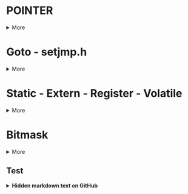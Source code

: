 # POINTER
<details><summary>More</summary>
<p>

## Definition
A pointer is a variable to store the address of the other variable.It is easier to handle the memory by using pointer.

## Pointer size
**The pointer size depend on the architecture of microcontroller.**

**Example:**
32-bit MCU -> Pointer size = 4 bytes

```cpp
#include <stdio.h>
#include <stdbool.h>

int main(int argc, char const *argv[]){
    printf("%d bytes\n", sizeof(int *));
    printf("%d bytes\n", sizeof(char *));
    printf("%d bytes\n", sizeof(float *));
    printf("%d bytes\n", sizeof(double *));
    printf("%d bytes\n", sizeof(long *));
    printf("%d bytes\n", sizeof(short *));
    printf("%d bytes\n", sizeof(long long *));
    printf("%d bytes\n", sizeof(bool *));
    return 0;
}
```
```cpp
4 bytes
4 bytes
4 bytes
4 bytes
4 bytes
4 bytes
4 bytes
4 bytes
```



## Pointer classification
### 1.Void pointer
**Void pointer** is used to point to the address of variable under any data-type (ex: int, char, double, etc).
If we want to use the **Void pointer** , we need to assign its datatype the same as the variable pointed.

Syntax: ``` void *ptr_void; ```

**Example:**
```cpp
#include <stdio.h>

void sum(int a, int b){
    printf("%d + %d = %d\n", a, b, a+b);
}

int main(int argc, char const *argv[]){
    void *ptr_void;
    ptr_void = (void*)sum;
    ((void (*)(int,int))ptr_void)(9,3);

    int var_int = 10;
    ptr_void = &var_int;
    printf("Dia chi: %p, int: %d\n", ptr_void, *(int*)ptr_void);

    double var_double = 3.14;
    ptr_void = &var_double;
    printf("Dia chi: %p, double: %.3f\n", ptr_void, *(double*)ptr_void);

    char var_char = 'B';
    ptr_void = &var_char;
    printf("Dia chi: %p, char: %c\n", ptr_void, *(char*)ptr_void);

    return 0;
}
```
```cpp
9 + 3 = 12
Dia chi: 00000000005FFE94, int: 10
Dia chi: 00000000005FFE88, double: 3.140
Dia chi: 00000000005FFE87, char: B
```
### 2.Function pointer
**Function pointer** is to store the address of function


A function pointer is a variable that contains the address of a function. Since it is a pointer variable though with some restricted properties, you can use it pretty much like you would any other pointer variable in data structures. We need to declare the return value and argument datatype of this pointer.

NOTE: We can not allocate memory for the **Function pointer**.


**Syntax:** 
```cpp
<return_type> (* func_pointer)(input_1_data type, input_2_data type,....);

int (*ptr)(int,double);
void (*array[])(int,int);

```

**Example**
```cpp
#include <stdio.h>

void tong(int a, int b){
    printf("%d + %d = %d\n", a, b, a+b);
}

void hieu(int a, int b){
    printf("%d - %d = %d\n", a, b, a-b);
}

void tich(int a, int b){
    printf("%d x %d = %d\n", a, b, a*b);
}

void thuong(int a, int b){
    printf("%d/%d = %0.3f\n", a, b, a/(double)b);
}

int main(int argc, char const *argv[]){
    // khai báo con trỏ ptr có kiểu trả về là void
    // tham số truyền vào là 2 tham số kiểu integer
    void (*pheptoan[])(int,int) = {&tong, &hieu, &tich, &thuong};
    pheptoan[0](7,10);
    pheptoan[1](7,10);
    pheptoan[2](7,7);
    pheptoan[3](6,5);
    return 0;
}
```

### 3.Pointer to constant


**Pointer to Constant** means that the pointer point to a varible, however, it can not change value of variable


Syntax:
```cpp
<data_type> const *ptr_const;
const <data_type> *ptr_const;
```



### 4.Constant pointer
**Constant pointer** is the pointer which only point to **a fix address**. That mean, we can not point to other address.

Syntax:
```cpp
int *const const_ptr = &value;
```



### 5.NULL pointer 
In case we declare a pointer and do not assign to any variable. We need to assign it to **NULL*.
```cpp
int *ptr_null = NULL;
//  ptr_null = 0x00: initalize address value
// *ptr_null = 0   : initalize value
```
### 6.Pointer to pointer
The first pointer is used to store the address of the variable. And the second pointer is used to store the address of the first pointer. That is why they are also known as double-pointers. We can use a pointer to a pointer to change the values of normal pointers or create a variable-sized 2-D array. A double pointer occupies the same amount of space in the memory stack as a normal pointer.

## Example of Pointer 
```cpp
#include <stdio.h>
#include <string.h>

typedef struct{
    char  ten[50];
    float diemTrungBinh;
    int   id;
}SinhVien_t;

int stringCompare(const char *str1,const char *str2){ // Why const???, if not const???
    while (*str1 && (*str1 == *str2)){    // so sánh từng ký tự của mỗi chuỗi
        str1++;  // tăng địa chỉ để truy cập vào ký tự tiếp theo khi 2 ký tự giống nhau
        str2++;
    }
    return *(const unsigned char*)str1 - *(const unsigned char*)str2; // lấy mã Ascii để so sánh   // Why unsigned char???
}

// Hàm so sánh theo tên
int compareByName(const void *a,const void *b){	// why void pointer???
    SinhVien_t *sv1 = (SinhVien_t *)a;
    SinhVien_t *sv2 = (SinhVien_t *)b;
    return stringCompare(sv1->ten, sv2->ten);
}

// Hàm so sánh theo điểm trung bình
int compareByDiemTrungBinh(const void *a, const void *b) {
   SinhVien_t *sv1 = (SinhVien_t *)a;
   SinhVien_t *sv2 = (SinhVien_t *)b;
   if (sv1->diemTrungBinh > sv2->diemTrungBinh)
   {
       return 1;
   }
  
   return 0;
}

// Hàm so sánh theo ID
int compareByID(const void *a, const void *b) {
   SinhVien_t *sv1 = (SinhVien_t *)a;
   SinhVien_t *sv2 = (SinhVien_t *)b;
   return sv1->id - sv2->id;
}

// Hàm hoán vị
void swapSV(SinhVien_t *a, SinhVien_t *b){
    SinhVien_t temp;
    temp = *a;
    *a = *b;
    *b = temp;
}

// Hàm sắp xếp sinh viên dựa theo tiêu chí (tên hoặc điểm hoặc ID)
void sort(SinhVien_t array[], size_t size, int (*compareFunc)(const void *, const void *)){
    int i,j;
    for (i=0; i<size-1; i++){
        for (j=i+1; j<size; j++){
            if (compareFunc(array+i,array+j) > 0){
                swapSV(array+i,array+j);
            }
        }
    }
}



void display(SinhVien_t *array, size_t size){
    for (size_t i = 0; i < size; i++){
        printf("ID: %d,  Ten: %s,   Diem tb: %.2f\n", array[i].id, array[i].ten, array[i].diemTrungBinh);
    }
    printf("\n");
}

int main(int argc, char const *argv[]){
    SinhVien_t danhsanhSV[] = {
        {
            .ten = "Hoang",
            .diemTrungBinh = 7.5,
            .id = 100
        },
        {
            .ten = "Tuan",
            .diemTrungBinh = 6.5,
            .id = 101
        },
        {
            .ten = "Vy",
            .diemTrungBinh = 5.5,
            .id = 102
        }
    };
    size_t size = sizeof(danhsanhSV) / sizeof(danhsanhSV[0]);
    
    // Sắp xếp theo tên
    sort(danhsanhSV, size, compareByName);
    display(danhsanhSV, size);

    // Sắp xếp theo điểm trung bình
    sort(danhsanhSV, size, compareByDiemTrungBinh);
    display(danhsanhSV, size);

    // Sắp xếp theo ID
    sort(danhsanhSV, size, compareByID);
    display(danhsanhSV, size);

    return 0;
}
```
```cpp
ID: 100,  Ten: Hoang,   Diem tb: 7.50
ID: 101,  Ten: Tuan,   Diem tb: 6.50
ID: 102,  Ten: Vy,   Diem tb: 5.50

ID: 102,  Ten: Vy,   Diem tb: 5.50
ID: 101,  Ten: Tuan,   Diem tb: 6.50
ID: 100,  Ten: Hoang,   Diem tb: 7.50

ID: 100,  Ten: Hoang,   Diem tb: 7.50
ID: 101,  Ten: Tuan,   Diem tb: 6.50
ID: 102,  Ten: Vy,   Diem tb: 5.50
```

</p>
</details>

# Goto - setjmp.h
<details><summary>More</summary>
<p>

## Goto statement
### Definition



**goto** tells the compiler to go to or jump to the statement marked as a label.

NOTE: The use of the **goto** statement is highly discouraged as it makes the program logic very complex and is hard to follow the program flow.

**Example:**
```cpp
    int i=0;
    
    // đặt label start
    start:
        if (i >= 5){
            goto end;       // move to label "end"
        }
        printf("%d\n",i);
        i++;
        goto start;

    // đặt label end
    end:
        printf("The end\n");// move to label "start"
    return 0;
}
```


### Goto application
#### Exit the **loop in loop**
In case, we need to exit from multiple loop that is very complicated to exit one by one. So, **goto** will be useful in this case.

```cpp
int main(int argc, char const *argv[]){
    int count=0;

    for (int i=0; i<10; i++){
        for (int j=0; j<10; j++){
            if (i==5 && j==5) goto exit_loops;
            else{
                printf("i=%d  j=%d\n", i, j);
            }
        }
    }
    
    exit_loops:
    return 0;
}
```

#### Error handling & release memory
We can use **goto** to release the allocated memory before exit the function.
```cpp
void process_data() {
    int *data = malloc(sizeof(int) * 100);
    if (data == NULL) {
        goto cleanup;
    }

    // TODO

    cleanup:
    free(data);
}
```

#### Finite State Machines (FSM)

```cpp
switch (current_state) {
    case STATE_A:
        // Xử lý State A
        if (condition) {
            goto STATE_B;
        }
        break;

    case STATE_B:
        // Xử lý State B
        break;
}
```

## setjmp library
### Definition
There are 2 main function in this librayry: **setjmp** and **longjmp**.

```cpp
setjmp(jmp_buf buf);
```
```cpp
void longjmp(SETJMP_FLOAT128 *_Buf, int _Value);
```

**How does it work?**

**Example:**
```cpp
#include <stdio.h>
#include <setjmp.h>

jmp_buf buf;
int exception_code;

double thuong(int a, int b){
	if (!b){
		longjmp(buf,1);
	}
	return a/(double)b;
}

int checkArray(int *arr, int size){
    	if (size <= 0){
        	longjmp(buf,2);
	}
    	return 1;
}

int main(int argc, char const *argv[]){
	// khi bắt đầu thì setjmp(buf) luôn bằng 0

	if ((exception_code = setjmp(buf)) == 0){
		int array[0];
		double ketqua = thuong(8,0);
		printf("Ket qua: %0.3f\n", ketqua);
		checkArray(array,0);
	}
	else if (exception_code == 1){
		printf("ERROR! Mau bang 0\n");
	}
	else if (exception_code == 2){
		printf("ERROR! Array bang 0\n");
	}
	return 0;
}
```

### Exception handling
Use **setjmp** & **longjmp** for exception handling in programming C by macro define: **TRY**, **CATCH**, **THROW**.

```cpp
#include <stdio.h>
#include <setjmp.h>

jmp_buf buf;
int exception_code;

#define TRY if ((exception_code = setjmp(buf)) == 0)
#define CATCH(x) else if (exception_code == x)
#define THROW(x) longjmp(buf,x)
```

**Example:**
```cpp
#include <stdio.h>
#include <setjmp.h>

jmp_buf buf;
int exception_code;

#define TRY if ((exception_code = setjmp(buf)) == 0)
#define CATCH(x) else if (exception_code == x)
#define THROW(x) longjmp(buf,x)

double thuong(int a, int b){
    if (b == 0){
        THROW(1);
    }
    return a/(double)b;
}

int checkArray(int *arr, int size){
    if (size <= 0){
        THROW(2);
    }
    return 1;
}

int main(int argc, char const *argv[])
{
    
    TRY{
        int array[0];
        double ketqua = thuong(8,1);
        printf("Ket qua = %0.3f\n",ketqua);
        checkArray(array,0);
    }
    CATCH(1){
        printf("Error\n");
    }
    CATCH(2){
        printf("Error! Array = 0\n");
    }

    return 0;
}
```

</p>
</details>

# Static - Extern - Register - Volatile
<details><summary>More</summary>
<p>

## Static
Syntax:
```cpp
static <data_type> <name_variable>;
static <data_type> <name_function>;
```

### static local variables
A local variable in a function is declared with static remaining the value of variable when call function within this function.


**Example:**
```cpp
#include <stdio.h>

int *ptr = NULL;

void Func(){
    static int a=0;
    ptr = &a;
    a++;
    printf("a = %d\n",a);
}

int main(int argc, char const *argv[]){
    Func();     // in ra "a = 1"
    Func();     // in ra "a = 2"
    *ptr = 20;  // a = 20
    Func();     // in ra "a = 21"
    return 0;
}
```

### static global variables
A local variable in a file is declared with static remaining the value within this function.

**Example:**

File Ex1.c
```cpp
#include <stdio.h>

extern void display();
extern int value1;
extern int value2;

int main(int argc, char const *argv[]){
    value1 = 10;
    value2 = 20;
    display();
    return 0;
}
```
File Ex2.c
```cpp
#include <stdio.h>

static int value1 = 5;
int value2 = 5;

void display(){
    printf("value1=%d\n",value1);
    printf("value2=%d\n",value2);
}
```
```cpp
undefined reference to `value1'
```
Running file Ex1.c cause error due to attempting to use an extern variable when it is declared as static in other file.


## Extern
### Definition

It allows different files in the same folders can access and use the same varible without repeated declaration.

NOTE: **extern** only allows declare, not for assigning.

Syntax:
```cpp
extern <data_type> <name_variable>;
```

**Example: **

File main.c
```cpp
#include <stdio.h>

extern int var_global;
extern void Func();

int main(int argc, char const *argv[]){
    var_global = 3;
    Func();
    return 0;
}
```
File File1.c
```cpp
#include <stdio.h>
int var_global = 1;
void Func(){
    printf("%d\n",var_global);
}
```

### Application
**Program pregmantation**: a big program is divided into many smaller files, it is easier for debug and design.

**Sharing variable from library**

**Calculation result sharing between files**





## Volatile
### Definition
The volatile keyword is intended to prevent the compiler from applying any optimizations on objects that can change in ways that cannot be determined by the compiler. 

Syntax:
```cpp
volatile <data_type> <name_variable>;
```

Example:
```cpp
volatile int flag;

void interrupt_handler(){
    flag = 1; // flag value can be change
}
```

## Register
### Definition

//![image](https://github.com/user-attachments/assets/5325937f-1104-4845-9bda-7f1e7c1589b9)

**register** is to store a global variable within **register** instead of RAM.
**register** help increasing performance of program.
**register** is prioritized for a few varible for calculation purpose in program.

NOTE: **register** is used in restricted due to the limitation of register size.

Syntax:
```cpp
register <data_type> <name_variable>;
```

**Example:**
```cpp
#include <stdio.h>
#include <time.h>

int main() {
    // Start point
    clock_t start_time = clock();
    int i;
    //register int i;

    
    for (i = 0; i < 2000000; ++i) {
        // TODO
    }

    // End point
    clock_t end_time = clock();

    // Process time
    double time_taken = ((double)(end_time - start_time)) / CLOCKS_PER_SEC;

    printf("running time: %f giay\n", time_taken);
    return 0;
}
```

Without register ```running time: 0.002 giay```

With register ```running time: 0.001 giay```

</p>
</details>

# Bitmask
<details><summary>More</summary>
<p>

## Definition

A binary digit is used as a flag in bitmasking to denote the status or existence of a feature or trait. To accomplish this, certain bits within a binary number are set or reset to reflect a particular state or value.

Common bitwise operations in bitmasking are:

OR (|) – sets a bit to 1 if either of the corresponding bits in the operands is 1.

AND (&) – sets a bit to 1 if both the corresponding bits in the operands are 1.

XOR (^) – sets a bit to 1 if the corresponding bits in the operands are different.

NOT (~) – flips the bits in the operand, i.e., sets 0 bits to 1 and 1 bits to 0.

## Bitwise operator

![image](https://github.com/user-attachments/assets/cc137df5-e1b1-40ce-b574-cb6f09a14fbb)



//![image](https://github.com/user-attachments/assets/5fc6fd06-dc3b-4877-8010-945edfc8b58f)



</p>
</details>

## Test 
<details>
<summary><b>Hidden markdown text on GitHub</b></summary>

Any folded content here. It requires an empty line just above it.

</details>

